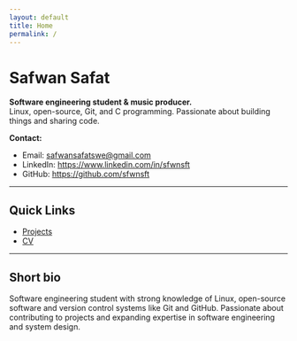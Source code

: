 ```yaml
---
layout: default
title: Home
permalink: /
---
```


# Safwan Safat

**Software engineering student & music producer.**  
Linux, open-source, Git, and C programming. Passionate about building things and sharing code.

**Contact:**  
- Email: [safwansafatswe@gmail.com](mailto:safwansafatswe@gmail.com)  
- LinkedIn: https://www.linkedin.com/in/sfwnsft  
- GitHub: https://github.com/sfwnsft

---

## Quick Links
- [Projects](/projects/)
- [CV](/cv/)

---

## Short bio
Software engineering student with strong knowledge of Linux, open-source software and version control systems like Git and GitHub. Passionate about contributing to projects and expanding expertise in software engineering and system design.
